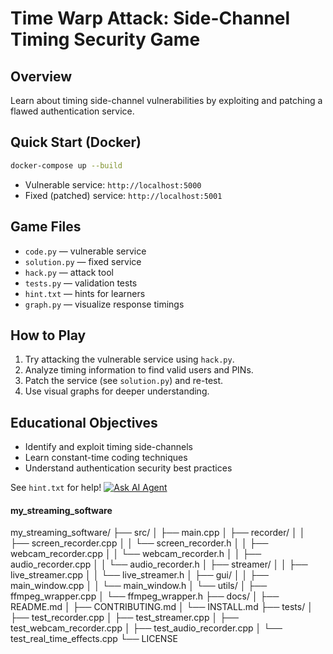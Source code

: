 # Time Warp Attack: Side-Channel Timing Security Game

## Overview
Learn about timing side-channel vulnerabilities by exploiting and patching a flawed authentication service.

## Quick Start (Docker)
```bash
docker-compose up --build
```
- Vulnerable service: `http://localhost:5000`
- Fixed (patched) service: `http://localhost:5001`

## Game Files
- `code.py` — vulnerable service
- `solution.py` — fixed service
- `hack.py` — attack tool
- `tests.py` — validation tests
- `hint.txt` — hints for learners
- `graph.py` — visualize response timings

## How to Play
1. Try attacking the vulnerable service using `hack.py`.
2. Analyze timing information to find valid users and PINs.
3. Patch the service (see `solution.py`) and re-test.
4. Use visual graphs for deeper understanding.

## Educational Objectives
- Identify and exploit timing side-channels
- Learn constant-time coding techniques
- Understand authentication security best practices

See `hint.txt` for help!
[![Ask AI Agent](https://img.shields.io/badge/Ask%20AI-Agent-blue)](https://huggingface.co/chat?repo=your-repo)
#### my_streaming_software
my_streaming_software/
├── src/
│   ├── main.cpp
│   ├── recorder/
│   │   ├── screen_recorder.cpp
│   │   └── screen_recorder.h
│   │   ├── webcam_recorder.cpp
│   │   └── webcam_recorder.h
│   │   ├── audio_recorder.cpp
│   │   └── audio_recorder.h
│   ├── streamer/
│   │   ├── live_streamer.cpp
│   │   └── live_streamer.h
│   ├── gui/
│   │   ├── main_window.cpp
│   │   └── main_window.h
│   └── utils/
│       ├── ffmpeg_wrapper.cpp
│       └── ffmpeg_wrapper.h
├── docs/
│   ├── README.md
│   ├── CONTRIBUTING.md
│   └── INSTALL.md
├── tests/
│   ├── test_recorder.cpp
│   ├── test_streamer.cpp
│   ├── test_webcam_recorder.cpp
│   ├── test_audio_recorder.cpp
│   └── test_real_time_effects.cpp
└── LICENSE
